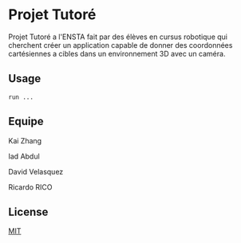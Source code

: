 # Projet Tutoré

Projet Tutoré a l'ENSTA fait par des élèves en cursus robotique qui cherchent créer un application capable de donner des coordonnées cartésiennes a cibles dans un environnement 3D avec un caméra.

## Usage

```command
run ...
```

## Equipe

Kai Zhang

Iad Abdul

David Velasquez

Ricardo RICO

## License
[MIT](https://choosealicense.com/licenses/mit/)